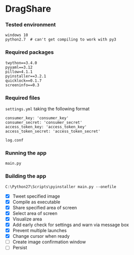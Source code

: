 # DragShare

### Tested environment
```
windows 10
python2.7  # can't get compiling to work with py3
```

### Required packages
```
twython==3.4.0
pyyaml==3.12
pillow=4.1.1
pyinstaller==3.2.1
quicklock==0.1.7
screeninfo==0.3
```

### Required files
`settings.yml` taking the following format
```
consumer_key: 'consumer_key'
consumer_secret: 'consumer_secret'
access_token_key: 'access_token_key'
access_token_secret: 'access_token_secret'
```
`log.conf`
### Running the app
```
main.py
```

### Building the app
```
C:\Python27\Scripts\pyinstaller main.py --onefile
```

- [x] Tweet specified image
- [x] Compile as executable
- [x] Share specified area of screen
- [x] Select area of screen
- [x] Visualize area
- [x] Add early check for settings and warn via message box
- [x] Prevent multiple launches
- [x] Change cursor when ready
- [ ] Create image confirmation window
- [ ] Persist
